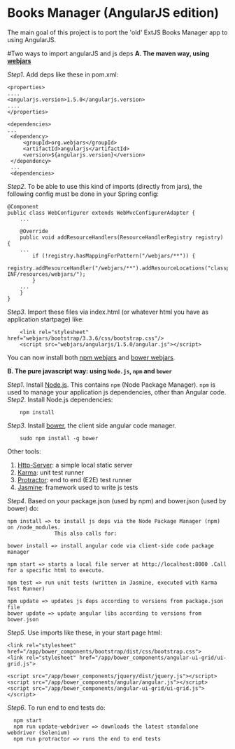 # Books Manager (AngularJS edition)

The main goal of this project is to port the 'old' ExtJS Books Manager app to using AngularJS.

#Two ways to import angularJS and js deps
<b>A. The maven way, using [webjars](http://www.webjars.org/) </b>  

<i>Step1</i>. Add deps like these in pom.xml:  
 
    <properties>
    ....
    <angularjs.version>1.5.0</angularjs.version>
    ....
    </properties>

    <dependencies>
    ...
     <dependency>
         <groupId>org.webjars</groupId>
         <artifactId>angularjs</artifactId>
         <version>${angularjs.version}</version>
     </dependency>
     ...
     <dependencies>
 
<i>Step2</i>. To be able to use this kind of imports (directly from jars), the following config must be done in your Spring config:
  
    @Component
    public class WebConfigurer extends WebMvcConfigurerAdapter {
        ...
    
        @Override
        public void addResourceHandlers(ResourceHandlerRegistry registry) {
        ...
            if (!registry.hasMappingForPattern("/webjars/**")) {
                registry.addResourceHandler("/webjars/**").addResourceLocations("classpath:/META-INF/resources/webjars/");
            }
        ...
        }
    }
     
<i>Step3</i>. Import these files via index.html (or whatever html you have as application startpage) like:
 
        <link rel="stylesheet" href="webjars/bootstrap/3.3.6/css/bootstrap.css"/>
        <script src="webjars/angularjs/1.5.0/angular.js"></script>    
           
You can now install both [npm webjars](http://www.webjars.org/npm) and [bower webjars](http://www.webjars.org/bower).          
        
<b>B. The pure javascript way: using `Node.js`, `npm` and `bower`</b>
 
<i>Step1</i>. Install [Node.js](https://nodejs.org/en/download/). This contains `npm` (Node Package Manager). `npm` is used to 
        manage your application js dependencies, other than Angular code.  
<i>Step2</i>. Install Node.js dependencies:
 
        npm install
 
<i>Step3</i>. Install [bower](http://bower.io), the client side angular code manager.
 
        sudo npm install -g bower
        
Other tools:  
  1. [Http-Server](https://github.com/nodeapps/http-server): a simple local static server  
  2. [Karma](https://github.com/karma-runner/karma): unit test runner  
  3. [Protractor](https://github.com/angular/protractor): end to end (E2E) test runner  
  4. [Jasmine](http://jasmine.github.io): framework used to write js tests  
  
<i>Step4</i>. Based on your package.json (used by npm) and bower.json (used by bower) do:  
        
    npm install => to install js deps via the Node Package Manager (npm) on /node_modules. 
                   This also calls for:
                   
    bower install => install angular code via client-side code package manager
    
    npm start => starts a local file server at http://localhost:8000 .Call for a specific html to execute.

    npm test => run unit tests (written in Jasmine, executed with Karma Test Runner)

    npm update => updates js deps according to versions from package.json file
    bower update => update angular libs according to versions from bower.json
        
<i>Step5</i>. Use imports like these, in your start page html:
  
        
    <link rel="stylesheet" href="/app/bower_components/bootstrap/dist/css/bootstrap.css">
    <link rel="stylesheet" href="/app/bower_components/angular-ui-grid/ui-grid.js">

    <script src="/app/bower_components/jquery/dist/jquery.js"></script>
    <script src="/app/bower_components/angular/angular.js"></script>
    <script src="/app/bower_components/angular-ui-grid/ui-grid.js"></script>

<i>Step6</i>. To run end to end tests do:
  
      npm start
      npm run update-webdriver => downloads the latest standalone webdriver (Selenium)
      npm run protractor => runs the end to end tests
